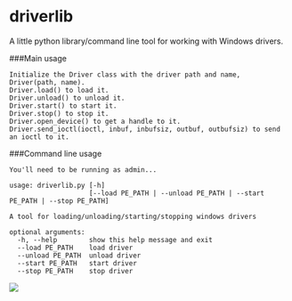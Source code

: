 # driverlib
A little python library/command line tool for working with Windows drivers.   

###Main usage
```
Initialize the Driver class with the driver path and name, Driver(path, name).   
Driver.load() to load it.   
Driver.unload() to unload it.   
Driver.start() to start it.   
Driver.stop() to stop it.   
Driver.open_device() to get a handle to it.   
Driver.send_ioctl(ioctl, inbuf, inbufsiz, outbuf, outbufsiz) to send an ioctl to it.   
```

###Command line usage

``` 
You'll need to be running as admin...

usage: driverlib.py [-h]
                    [--load PE_PATH | --unload PE_PATH | --start PE_PATH | --stop PE_PATH]

A tool for loading/unloading/starting/stopping windows drivers

optional arguments:
  -h, --help        show this help message and exit
  --load PE_PATH    load driver
  --unload PE_PATH  unload driver
  --start PE_PATH   start driver
  --stop PE_PATH    stop driver
```

![](https://raw.githubusercontent.com/sam-b/driverlib/master/example.png)